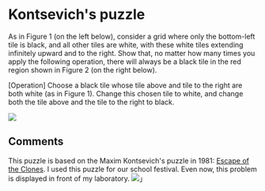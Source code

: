 # Kontsevich's puzzle

As in Figure 1 (on the left below), consider a grid where only the bottom-left tile is black, and all other tiles are white, with these white tiles extending infinitely upward and to the right.
Show that, no matter how many times you apply the following operation, there will always be a black tile in the red region shown in Figure 2 (on the right below).

[Operation]
Choose a black tile whose tile above and tile to the right are both white (as in Figure 1). Change this chosen tile to white, and change both the tile above and the tile to the right to black.

![](https://masataka123.github.io/blog3/picture/kont.jpg)

## Comments
This puzzle is based on the Maxim Kontsevich's puzzle in 1981: [Escape of the Clones](https://www.cut-the-knot.org/Curriculum/Games/CloneEscape.shtml).
I used this puzzle for our school festival. Even now, this problem is displayed in front of my laboratory.
![](https://masataka123.github.io/blog3/sub6/picture_room_2/IMG_8577.jpeg)」